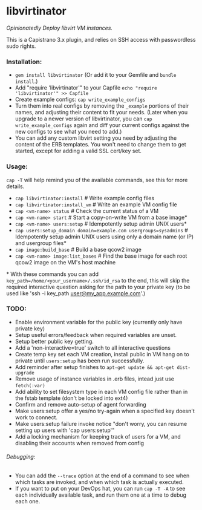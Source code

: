 libvirtinator
============

*Opinionatedly Deploy libvirt VM instances.*

This is a Capistrano 3.x plugin, and relies on SSH access with passwordless sudo rights.


### Installation:
* `gem install libvirtinator` (Or add it to your Gemfile and `bundle install`.)
* Add "require 'libvirtinator'" to your Capfile
`echo "require 'libvirtinator'" >> Capfile`
* Create example configs:
`cap write_example_configs`
* Turn them into real configs by removing the `_example` portions of their names, and adjusting their content to fit your needs. (Later when you upgrade to a newer version of libvirtinator, you can `cap write_example_configs` again and diff your current configs against the new configs to see what you need to add.)
* You can add any custom libvirt setting you need by adjusting the content of the ERB templates. You won't need to change them to get started, except for adding a valid SSL cert/key set.

### Usage:
`cap -T` will help remind you of the available commands, see this for more details.
* `cap libvirtinator:install`               # Write example config files
* `cap libvirtinator:install_vm`            # Write an example VM config file
* `cap <vm-name> status`                    # Check the current status of a VM
* `cap <vm-name> start`                     # Start a copy-on-write VM from a base image\*
* `cap <vm-name> users:setup`               # Idempotently setup admin UNIX users\*
* `cap users:setup_domain domain=example.com usergroups=sysadmins` # Idempotently setup admin UNIX users using only a domain name (or IP) and usergroup files\*
* `cap image:build_base`                    # Build a base qcow2 image
* `cap <vm-name> image:list_bases`          # Find the base image for each root qcow2 image on the VM's host machine

\* With these commands you can add `key_path=/home/<your_username>/.ssh/id_rsa` to the end, this will skip the required interactive question asking for the path to your private key (to be used like 'ssh -i key_path user@my_app.example.com'.)

### TODO:
* Enable environment variable for the public key (currently only have private key)
* Setup useful errors/feedback when required variables are unset.
* Setup better public key getting.
* Add a 'non-interactive=true' switch to all interactive questions
* Create temp key set each VM creation, install public in VM hang on to private until `users:setup` has been run successfully.
* Add reminder after setup finishes to `apt-get update && apt-get dist-upgrade`
* Remove usage of instance variables in .erb files, intead just use `fetch(:var)`
* Add ability to set filesystem type in each VM config file rather than in the fstab template (don't be locked into ext4)
* Confirm and remove auto-setup of agent forwarding
* Make users:setup offer a yes/no try-again when a specified key doesn't work to connect.
* Make users:setup failure invoke notice "don't worry, you can resume setting up users with 'cap <stage> users:setup'"
* Add a locking mechanism for keeping track of users for a VM, and disabling their accounts when removed from config

###### Debugging:
* You can add the `--trace` option at the end of a command to see when which tasks are invoked, and when which task is actually executed.
* If you want to put on your DevOps hat, you can run `cap -T -A` to see each individually available task, and run them one at a time to debug each one.

